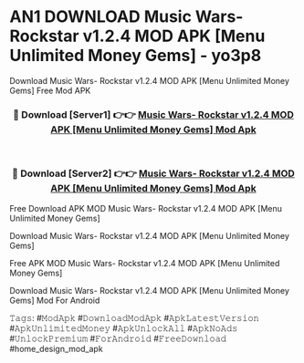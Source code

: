 # AN1 DOWNLOAD Music Wars- Rockstar v1.2.4 MOD APK [Menu Unlimited Money Gems] - yo3p8
Download Music Wars- Rockstar v1.2.4 MOD APK [Menu Unlimited Money Gems] Free Mod APK

<div align="center">
<h3>🔴 Download [Server1] 👉👉 <a href="https://apk-comot.site?title=Music_Wars-_Rockstar_v1.2.4_MOD_APK_[Menu_Unlimited_Money_Gems]">Music Wars- Rockstar v1.2.4 MOD APK [Menu Unlimited Money Gems] Mod Apk</a></h3><br>

<h3>🔴 Download [Server2] 👉👉 <a href="https://apk-comot.site?title=Music_Wars-_Rockstar_v1.2.4_MOD_APK_[Menu_Unlimited_Money_Gems]">Music Wars- Rockstar v1.2.4 MOD APK [Menu Unlimited Money Gems] Mod Apk</a></h3>
</div>


Free Download APK MOD Music Wars- Rockstar v1.2.4 MOD APK [Menu Unlimited Money Gems]

Download Music Wars- Rockstar v1.2.4 MOD APK [Menu Unlimited Money Gems] 

Free APK MOD Music Wars- Rockstar v1.2.4 MOD APK [Menu Unlimited Money Gems] 

Download Music Wars- Rockstar v1.2.4 MOD APK [Menu Unlimited Money Gems] Mod For Android

𝚃𝚊𝚐𝚜: #𝙼𝚘𝚍𝙰𝚙𝚔 #𝙳𝚘𝚠𝚗𝚕𝚘𝚊𝚍𝙼𝚘𝚍𝙰𝚙𝚔 #𝙰𝚙𝚔𝙻𝚊𝚝𝚎𝚜𝚝𝚅𝚎𝚛𝚜𝚒𝚘𝚗 #𝙰𝚙𝚔𝚄𝚗𝚕𝚒𝚖𝚒𝚝𝚎𝚍𝙼𝚘𝚗𝚎𝚢 #𝙰𝚙𝚔𝚄𝚗𝚕𝚘𝚌𝚔𝙰𝚕𝚕 #𝙰𝚙𝚔𝙽𝚘𝙰𝚍𝚜 #𝚄𝚗𝚕𝚘𝚌𝚔𝙿𝚛𝚎𝚖𝚒𝚞𝚖 #𝙵𝚘𝚛𝙰𝚗𝚍𝚛𝚘𝚒𝚍 #𝙵𝚛𝚎𝚎𝙳𝚘𝚠𝚗𝚕𝚘𝚊𝚍 #home_design_mod_apk